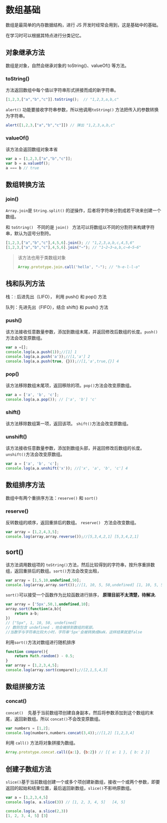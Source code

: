# 数组基础
数组是最简单的内存数据结构，进行 JS 开发时经常会用到，这是基础中的基础。

在学习时可以根据其特点进行分类记忆。

## 对象继承方法

数组是对象，自然会继承对象的 toString()、valueOf() 等方法。

### toString()

方法返回数组中每个值以字符串形式拼接而成的新字符串。

```js
[1,2,3,["a","b","c"]].toString();  // "1,2,3,a,b,c"
```



`alert()` 功能要接收字符串参数，所以他调用`toString()` 方法把传入的参数转换为字符串。

```js
alert([1,2,3,["a","b","c"]]) // 弹出 "1,2,3,a,b,c"
```



### valueOf()

该方法会返回数组对象本省

```js
var a = [1,2,3,["a","b","c"]];
var b = a.valueOf();
a === b // true
```



## 数组转换方法

### join()

`Array.join`是 `String.split()` 的逆操作，后者将字符串分割成若干块来创建一个数组。

和  `toString() ` 不同的是 `join() ` 方法可以将数组以不同的分割符来构建字符串，默认为逗号分割符。

```js
[1,2,3,["a","b","c"],4,5,6].join(); // "1,2,3,a,b,c,4,5,6"
[1,2,3,["a","b","c"],4,5,6].join("~"); // "1~2~3~a,b,c~4~5~6"
```

> 该方法也用于类数组对象
>
> ```js
> Array.prototype.join.call('hello', "-"); // "h-e-l-l-o"
> ```



## 栈和队列方法

栈：: 后进先出（LIFO）， 利用 push() 和 pop() 方法

队列：先进先出（FIFO），结合 shift() 和 push() 方法

### push()

该方法接收任意数量参数，添加到数组末尾，并返回修改后数组的长度。`push()`方法会改变原数组。

```js
var a =[];
console.log(a,a.push(1));//[1] 1
console.log(a,a.push('a'));//[1,'a'] 2
console.log(a,a.push(true, {}));//[1,'a',true,{}] 4
```

### pop()

该方法移除数组末尾项，返回移除的项。`pop()`方法会改变原数组。

```js
var a = ['a', 'b', 'c'];
console.log(a,a.pop()); // ['a', 'b'] 'c'
```

### shift()

该方法移除数组第一项，返回该项。 `shift()`方法会改变原数组。

### unshift()

该方法接收任意数量参数，添加到数组头部，并返回修改后数组的长度。`unshift()`方法会改变原数组。

```js
var a = ['a', 'b', 'c'];
console.log(a,a.unshift('x')); //['x', 'a', 'b', 'c'] 4
```



## 数组排序方法

数组中有两个重排序方法：`reserve()` 和 `sort()`

### reserve()

反转数组的顺序，返回重排后的数组。 `reserve() ` 方法会改变数组。

```js
var array = [1,2,4,3,5];
console.log(array,array.reverse());//[5,3,4,2,1] [5,3,4,2,1]
```

## sort()

该方法调用数组项的 `toString()`方法，然后比较得到的字符串，按升序重排数组，返回重排后的数组。`sort()`方法会改变出租，

```js
var array = [1,5,10,undefined,50];
console.log(array,array.sort());//[1, 10, 5, 50,undefined] [1, 10, 5, 50,undefined]
```

`sort()`可以接受一个函数作为比较函数进行排序， __原理目前不太清楚，待解决.__

```js
var array = ['5px',50,1,undefined,10];
array.sort(function(a,b){
    return a-b;
})
// ["5px", 1, 10, 50, undefined]
// 数则包含 undefined ，他会被排到数组的尾部。
//当数字与字符串比较大小时，字符串'5px'会被转换成NaN，这样结果就是false
```

利用`sort()`方法对数组进行随机排序

```js
function compare(){
    return Math.random() - 0.5;
}
var array = [1,2,3,4,5];
console.log(array.sort(compare));//[2,1,5,4,3]
```



## 数组拼接方法

### concat()

`concat()  `先基于当前数组项创建自身副本，然后将参数添加到这个数组的末尾，返回新数组。所以 `concat()`不会改变原数组。

```js
var numbers = [1,2];
console.log(numbers,numbers.concat(3,4));//[1,2] [1,2,3,4]
```



利用 `call()` 方法将对象拼接为数组。

```js
Array.prototype.concat.call({a:1}, {b:2}) // [{ a: 1 }, { b: 2 }]
```



## 创建子数组方法

`slice()`基于当前数组创建一个或多个项创建新数组，接收一个或两个参数，即要返回的起始和结束位置，最后返回新数组，`slice()`不影响原数组。

```js
var a = [1,2,3,4,5]
console.log(a, a.slice(3)) // [1, 2, 3, 4, 5]   [4, 5]

console.log(a, a.slice(2,3))
[1, 2, 3, 4, 5] [3]
```